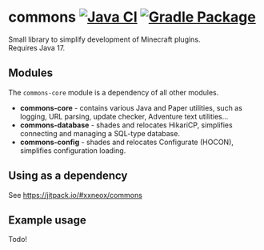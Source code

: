 # commons [![Java CI](https://github.com/xxneox/commons/actions/workflows/gradle.yml/badge.svg)](https://github.com/xxneox/commons/actions/workflows/gradle.yml) [![Gradle Package](https://github.com/awumii/commons/actions/workflows/gradle-publish.yml/badge.svg)](https://github.com/awumii/commons/actions/workflows/gradle-publish.yml)
Small library to simplify development of Minecraft plugins.  
Requires Java 17.

## Modules
The `commons-core` module is a dependency of all other modules.
* **commons-core** - contains various Java and Paper utilities, such as logging, URL parsing, update checker, Adventure text utilities...
* **commons-database** - shades and relocates HikariCP, simplifies connecting and managing a SQL-type database.
* **commons-config** - shades and relocates Configurate (HOCON), simplifies configuration loading.

## Using as a dependency
See https://jitpack.io/#xxneox/commons

## Example usage
Todo!
